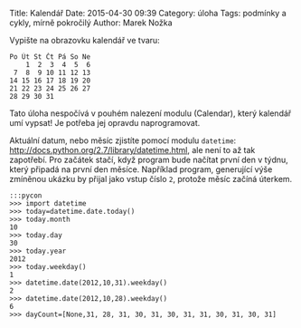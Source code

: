 Title: Kalendář
Date: 2015-04-30 09:39
Category: úloha
Tags: podmínky a cykly, mírně pokročilý
Author: Marek Nožka


Vypište na obrazovku kalendář ve tvaru:

    Po Út St Čt Pá So Ne
        1  2  3  4  5  6  
     7  8  9 10 11 12 13  
    14 15 16 17 18 19 20  
    21 22 23 24 25 26 27  
    28 29 30 31  
  
Tato úloha nespočívá v pouhém nalezení modulu (Calendar), který kalendář
umí vypsat! Je potřeba jej opravdu naprogramovat.

Aktuální datum, nebo měsíc zjistíte pomocí modulu `datetime`:
<http://docs.python.org/2.7/library/datetime.html>, ale není to až tak zapotřebí. 
Pro začátek stačí, když program bude načítat první den v týdnu, který připadá 
na první den měsíce. Například program, generující výše zmíněnou ukázku by přijal 
jako vstup číslo `2`, protože měsíc začíná úterkem.

    :::pycon
    >>> import datetime
    >>> today=datetime.date.today()
    >>> today.month
    10
    >>> today.day
    30
    >>> today.year
    2012
    >>> today.weekday()
    1
    >>> datetime.date(2012,10,31).weekday()
    2
    >>> datetime.date(2012,10,28).weekday()
    6
    >>> dayCount=[None,31, 28, 31, 30, 31, 30, 31, 31, 30, 31, 30, 31]

